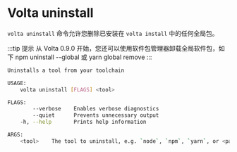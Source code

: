 # Volta uninstall

`volta uninstall` 命令允许您删除已安装在 `volta install` 中的任何全局包。

:::tip 提示
从 Volta 0.9.0 开始，您还可以使用软件包管理器卸载全局软件包，如下
npm uninstall --global 或 yarn global remove
:::

```sh
Uninstalls a tool from your toolchain

USAGE:
    volta uninstall [FLAGS] <tool>

FLAGS:
        --verbose    Enables verbose diagnostics
        --quiet      Prevents unnecessary output
    -h, --help       Prints help information

ARGS:
    <tool>    The tool to uninstall, e.g. `node`, `npm`, `yarn`, or <package>
```
